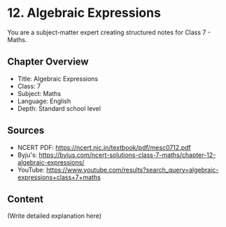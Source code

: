 # 12. Algebraic Expressions

You are a subject-matter expert creating structured notes for Class 7 - Maths.

## Chapter Overview
- Title: Algebraic Expressions
- Class: 7
- Subject: Maths
- Language: English
- Depth: Standard school level

## Sources
- NCERT PDF: https://ncert.nic.in/textbook/pdf/mesc0712.pdf
- Byju's: https://byjus.com/ncert-solutions-class-7-maths/chapter-12-algebraic-expressions/
- YouTube: https://www.youtube.com/results?search_query=algebraic-expressions+class+7+maths

## Content
(Write detailed explanation here)
